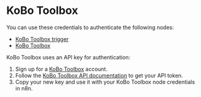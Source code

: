 # KoBo Toolbox

You can use these credentials to authenticate the following nodes:

* [KoBo Toolbox trigger](/workflow/integrations/trigger-nodes/n8n-nodes-base.koBoToolboxTrigger/)
* [KoBo Toolbox](/workflow/integrations/nodes/n8n-nodes-base.koBoToolbox/)

KoBo Toolbox uses an API key for authentication:

1. Sign up for a [KoBo Toolbox](https://www.kobotoolbox.org/) account.
2. Follow the [KoBo Toolbox API documentation](https://support.kobotoolbox.org/api.html) to get your API token. 
3. Copy your new key and use it with your KoBo Toolbox node credentials in n8n.